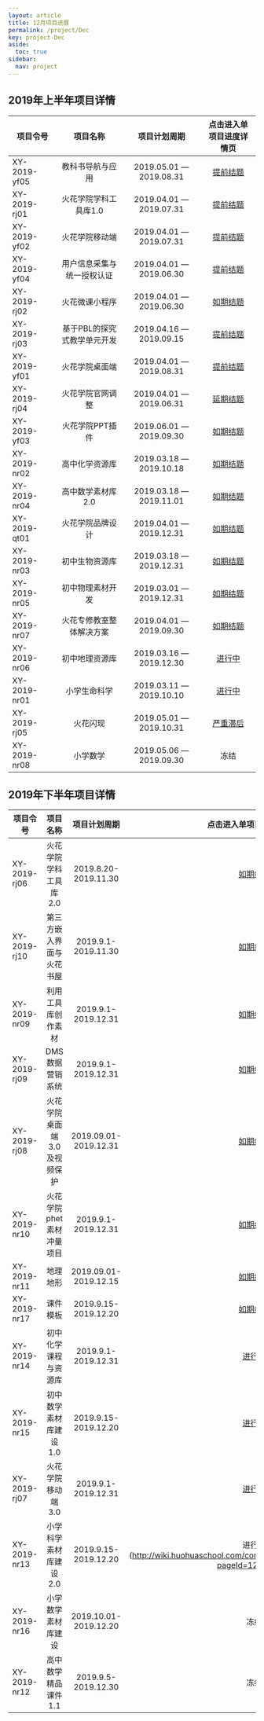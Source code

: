 ```yaml
---
layout: article
title: 12月项目进展
permalink: /project/Dec
key: project-Dec
aside:
  toc: true
sidebar:
  nav: project
---
```


<bro/><bro/>

## 2019年上半年项目详情

| 项目令号       |  项目名称  |项目计划周期  |   点击进入单项目进度详情页  |
|-------------  |:------:|:------:|:------:|
|XY-2019-yf05   |教科书导航与应用	|2019.05.01 — 2019.08.31|[提前结题](http://wiki.huohuaschool.com/confluence/pages/viewpage.action?pageId=3703639)|
|XY-2019-rj01   |火花学院学科工具库1.0	|2019.04.01 — 2019.07.31|[提前结题](http://wiki.huohuaschool.com/confluence/pages/viewpage.action?pageId=1376905)|
|XY-2019-yf02   |火花学院移动端	|2019.04.01 — 2019.07.31|[提前结题](http://wiki.huohuaschool.com/confluence/pages/viewpage.action?pageId=2688038)|
|XY-2019-yf04   |用户信息采集与统一授权认证	|2019.04.01 — 2019.06.30|[提前结题](http://wiki.huohuaschool.com/confluence/pages/viewpage.action?pageId=2687042)|
|XY-2019-rj02   |火花微课小程序	|2019.04.01 — 2019.06.30|[如期结题](http://wiki.huohuaschool.com/confluence/pages/viewpage.action?pageId=2687188)|
|XY-2019-rj03   |基于PBL的探究式教学单元开发|2019.04.16 — 2019.09.15|[提前结题](http://wiki.huohuaschool.com/confluence/pages/viewpage.action?pageId=3703753)|
|XY-2019-yf01   |火花学院桌面端|2019.04.01 — 2019.08.31|[提前结题](http://wiki.huohuaschool.com/confluence/pages/viewpage.action?pageId=3702917)|
|XY-2019-rj04   |火花学院官网调整|2019.04.01 — 2019.06.31|[延期结题](http://wiki.huohuaschool.com/confluence/pages/viewpage.action?pageId=2687307)|
|XY-2019-yf03   |火花学院PPT插件|2019.06.01 — 2019.09.30|[如期结题](http://wiki.huohuaschool.com/confluence/pages/viewpage.action?pageId=3703147)|
|XY-2019-nr02   |高中化学资源库|2019.03.18 — 2019.10.18|[如期结题](http://wiki.huohuaschool.com/confluence/pages/viewpage.action?pageId=3703765)|
|XY-2019-nr04   |高中数学素材库2.0|2019.03.18 — 2019.11.01|[如期结题](http://wiki.huohuaschool.com/confluence/pages/viewpage.action?pageId=3703788)|
|XY-2019-qt01   |火花学院品牌设计|2019.04.01 — 2019.12.31|[如期结题](http://wiki.huohuaschool.com/confluence/pages/viewpage.action?pageId=3703396)|
|XY-2019-nr03   |初中生物资源库|2019.03.18 — 2019.12.31|[如期结题](http://wiki.huohuaschool.com/confluence/pages/viewpage.action?pageId=3703783)|
|XY-2019-nr05   |初中物理素材开发|2019.03.01 — 2019.12.31|[如期结题](http://wiki.huohuaschool.com/confluence/pages/viewpage.action?pageId=3703794)|
|XY-2019-nr07   |火花专修教室整体解决方案|2019.04.01 — 2019.09.30|[如期结题](http://wiki.huohuaschool.com/confluence/pages/viewpage.action?pageId=3703804)|
|XY-2019-nr06   |初中地理资源库|2019.03.16 — 2019.12.30|[进行中](http://wiki.huohuaschool.com/confluence/pages/viewpage.action?pageId=3703799)|
|XY-2019-nr01   |小学生命科学|2019.03.11 — 2019.10.10|[进行中](http://wiki.huohuaschool.com/confluence/pages/viewpage.action?pageId=3703778)|
|XY-2019-rj05   |火花闪现|2019.05.01 — 2019.10.31|[严重滞后](http://wiki.huohuaschool.com/confluence/pages/viewpage.action?pageId=3703774)|
|XY-2019-nr08   |小学数学|2019.05.06 — 2019.09.30|冻结|

## 2019年下半年项目详情 

| 项目令号       |  项目名称  |项目计划周期  |   点击进入单项目进度详情页  |
|-------------  |:------:|:------:|:------:|
|XY-2019-rj06  |火花学院学科工具库2.0	  |2019.8.20-2019.11.30|[如期结题](http://wiki.huohuaschool.com/confluence/pages/viewpage.action?pageId=10257081)|
|XY-2019-rj10  |第三方嵌入界面与火花书屋  |2019.9.1-2019.11.30|[如期结题](http://wiki.huohuaschool.com/confluence/pages/viewpage.action?pageId=10257184)|
|XY-2019-nr09  |利用工具库创作素材	  |2019.9.1-2019.12.31|[如期结题](http://wiki.huohuaschool.com/confluence/pages/viewpage.action?pageId=10256470)|
|XY-2019-rj09 |DMS数据营销系统	 |2019.9.1-2019.12.31|[如期结题](http://wiki.huohuaschool.com/confluence/pages/viewpage.action?pageId=8782495)|
|XY-2019-rj08 |火花学院桌面端3.0及视频保护	 |2019.09.01-2019.12.31|[如期结题](http://wiki.huohuaschool.com/confluence/pages/viewpage.action?pageId=10256458)|
|XY-2019-nr10 |火花学院phet素材冲量项目 |2019.9.1-2019.12.31|[如期结题](http://wiki.huohuaschool.com/confluence/pages/viewpage.action?pageId=12583704)|
|XY-2019-nr11 |地理地形	 |2019.09.01-2019.12.15|[如期结题](http://wiki.huohuaschool.com/confluence/pages/viewpage.action?pageId=12584010)|
|XY-2019-nr17 |课件模板	 |2019.9.15-2019.12.20|[如期结题](http://wiki.huohuaschool.com/confluence/pages/viewpage.action?pageId=12583967)|
|XY-2019-nr14   |初中化学课程与资源库	|2019.9.1-2019.12.31|[进行中](http://wiki.huohuaschool.com/confluence/pages/viewpage.action?pageId=12583608)|
|XY-2019-nr15 |初中数学素材库建设1.0	 |	2019.9.15-2019.12.20|[进行中](http://wiki.huohuaschool.com/confluence/pages/viewpage.action?pageId=12583168)|
|XY-2019-rj07 |火花学院移动端3.0	 |2019.9.1-2019.12.31|[进行中]()|
|XY-2019-nr13  |小学科学素材库建设2.0	|2019.9.15-2019.12.20|进行中(http://wiki.huohuaschool.com/confluence/pages/viewpage.action?pageId=12583907)|
|XY-2019-nr16 |小学数学素材库建设	 |2019.10.01-2019.12.20|冻结|
|XY-2019-nr12  |高中数学精品课件1.1  |2019.9.5-2019.12.30|冻结|





